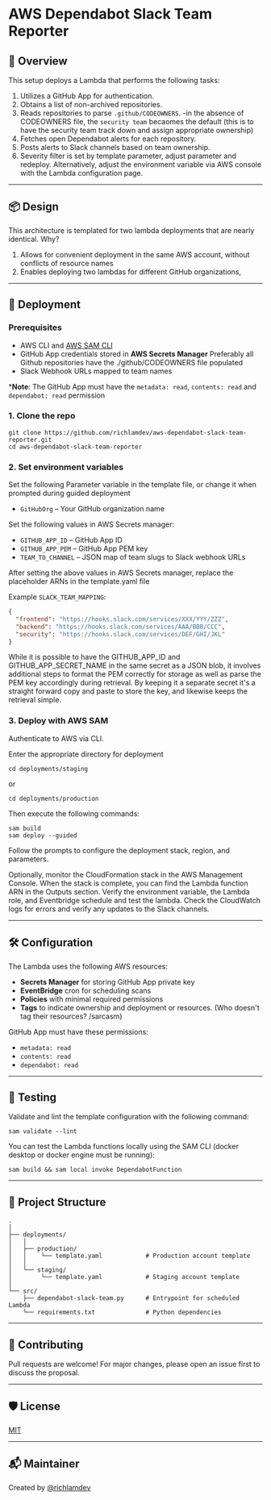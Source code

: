 # AWS Dependabot Slack Team Reporter

## 🧩 Overview

This setup deploys a Lambda that performs the following tasks:

1. Utilizes a GitHub App for authentication.
2. Obtains a list of non-archived repositories.
3. Reads repositories to parse `.github/CODEOWNERS`.
    -in the absence of CODEOWNERS file, the `security team` becaomes the default
    (this is to have the security team track down and assign appropriate ownership)
4. Fetches open Dependabot alerts for each repository.
5. Posts alerts to Slack channels based on team ownership.
6. Severity filter is set by template parameter, adjust parameter and redeploy.
   Alternatively, adjust the environment variable via AWS console with the Lambda
   configuration page.

---

## 📦 Design

This architecture is templated for two lambda deployments that are nearly identical.  Why?

1. Allows for convenient deployment in the same AWS account, without conflicts of resource names
2. Enables deploying two lambdas for different GitHub organizations,

---

## 🚀 Deployment

### Prerequisites

- AWS CLI and [AWS SAM CLI](https://docs.aws.amazon.com/serverless-application-model/latest/developerguide/install-sam-cli.html)
- GitHub App credentials stored in **AWS Secrets Manager**
  Preferably all Github repositories have the ./github/CODEOWNERS file populated
- Slack Webhook URLs mapped to team names

***Note**: The GitHub App must have the `metadata: read`, `contents: read` and `dependabot: read` permission

### 1. Clone the repo

```
git clone https://github.com/richlamdev/aws-dependabot-slack-team-reporter.git
cd aws-dependabot-slack-team-reporter
```

### 2. Set environment variables

Set the following Parameter variable in the template file, or change it when prompted during guided deployment

- `GitHubOrg` – Your GitHub organization name

Set the following values in AWS Secrets manager:

- `GITHUB_APP_ID`   – GitHub App ID
- `GITHUB_APP_PEM`  – GitHub App PEM key
- `TEAM_TO_CHANNEL` – JSON map of team slugs to Slack webhook URLs

After setting the above values in AWS Secrets manager, replace the placeholder ARNs in the template.yaml file

Example `SLACK_TEAM_MAPPING`:

```json
{
  "frontend": "https://hooks.slack.com/services/XXX/YYY/ZZZ",
  "backend": "https://hooks.slack.com/services/AAA/BBB/CCC",
  "security": "https://hooks.slack.com/services/DEF/GHI/JKL"
}
```
While it is possible to have the GITHUB_APP_ID and GITHUB_APP_SECRET_NAME in the same secret as a JSON blob,
it involves additional steps to format the PEM correctly for storage as well as parse the PEM key accordingly
during retrieval.  By keeping it a separate secret it's a straight forward copy and paste to store the key,
and likewise keeps the retrieval simple.

### 3. Deploy with AWS SAM

Authenticate to AWS via CLI.

Enter the appropriate directory for deployment

```
cd deployments/staging
```

or

```
cd deployments/production
```

Then execute the following commands:
```
sam build
sam deploy --guided
```

Follow the prompts to configure the deployment stack, region, and parameters.

Optionally, monitor the CloudFormation stack in the AWS Management Console.
When the stack is complete, you can find the Lambda function ARN in the Outputs section.
Verify the environment variable, the Lambda role, and Eventbridge schedule and test the lambda.
Check the CloudWatch logs for errors and verify any updates to the Slack channels.

---

## 🛠️ Configuration

The Lambda uses the following AWS resources:

- **Secrets Manager** for storing GitHub App private key
- **EventBridge** cron for scheduling scans
- **Policies** with minimal required permissions
- **Tags** to indicate ownership and deployment or resources. (Who doesn't tag their resources? /sarcasm)

GitHub App must have these permissions:

- `metadata: read`
- `contents: read`
- `dependabot: read`

---

## 🧪 Testing

Validate and lint the template configuration with the following command:

```
sam validate --lint
```

You can test the Lambda functions locally using the SAM CLI (docker desktop or docker engine must be running):

```
sam build && sam local invoke DependabotFunction
```

---

## 📁 Project Structure

```
.
│
├── deployments/
│   │
│   ├── production/
│   │    └── template.yaml            # Production account template
│   │
│   └── staging/
│        └── template.yaml            # Staging account template
│
└── src/
    ├── dependabot-slack-team.py      # Entrypoint for scheduled Lambda
    └── requirements.txt              # Python dependencies
```

---

## 👥 Contributing

Pull requests are welcome! For major changes, please open an issue first to discuss the proposal.

---

## 🛡 License

[MIT](LICENSE)

---

## 📬 Maintainer

Created by [@richlamdev](https://github.com/richlamdev)
